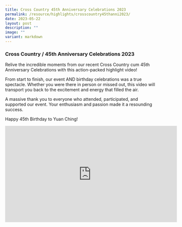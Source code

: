 ```yaml
---
title: Cross Country 45th Anniversary Celebrations 2023
permalink: /resource/highlights/crosscountry45thanni2023/
date: 2023-05-22
layout: post
description: ""
image: ""
variant: markdown
---
```

### Cross Country / 45th Anniversary Celebrations 2023

Relive the incredible moments from our recent Cross Country cum 45th Anniversary Celebrations with this action-packed highlight video! 

From start to finish, our event AND birthday celebrations was a true spectacle. Whether you were there in person or missed out, this video will transport you back to the excitement and energy that filled the air.

A massive thank you to everyone who attended, participated, and supported our event. Your enthusiasm and passion made it a resounding success.

Happy 45th Birthday to Yuan Ching!

<iframe allowfullscreen="" allow="accelerometer; autoplay; clipboard-write; encrypted-media; gyroscope; picture-in-picture; web-share" frameborder="0" title="YouTube video player" src="https://www.youtube-nocookie.com/embed/xrPrMDQELEA" height="315" width="560"></iframe>



